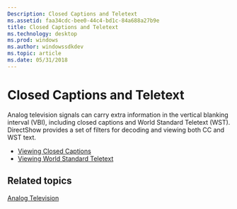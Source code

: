 ```yaml
---
Description: Closed Captions and Teletext
ms.assetid: faa34cdc-bee0-44c4-bd1c-84a688a27b9e
title: Closed Captions and Teletext
ms.technology: desktop
ms.prod: windows
ms.author: windowssdkdev
ms.topic: article
ms.date: 05/31/2018
---
```


# Closed Captions and Teletext

Analog television signals can carry extra information in the vertical blanking interval (VBI), including closed captions and World Standard Teletext (WST). DirectShow provides a set of filters for decoding and viewing both CC and WST text.

-   [Viewing Closed Captions](viewing-closed-captions.md)
-   [Viewing World Standard Teletext](viewing-world-standard-teletext.md)

## Related topics

<dl> <dt>

[Analog Television](analog-television.md)
</dt> </dl>

 

 



